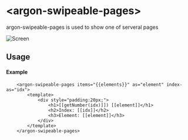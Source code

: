 # \<argon-swipeable-pages\>

argon-swipeable-pages is used to show one of serveral pages

![Screen](https://cloud.githubusercontent.com/assets/11378781/16348357/4ebcc948-3a52-11e6-92e7-4e5c6bf49b54.png)

## Usage

#### Example

```
    <argon-swipeable-pages items="{{elements}}" as="element" index-as="idx">
        <template>
            <div style="padding:20px;">
                <h1>[[getNumber(idx)]]) [[element]]</h1>
                <h2>Index: [[idx]]</h2>
                <h3>Element: [[element]]</h3>
            </div>
        </template>
    </argon-swipeable-pages>
```